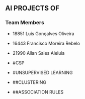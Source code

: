 ## AI PROJECTS OF 

### Team Members
- 18851 Luís Gonçalves Oliveira
- 16443 Francisco Moreira Rebelo
- 21990 Allan Sales Aleluia

- #CSP
- #UNSUPERVISED LEARNING
-   ##CLUSTERING
-   ##ASSOCIATION RULES
